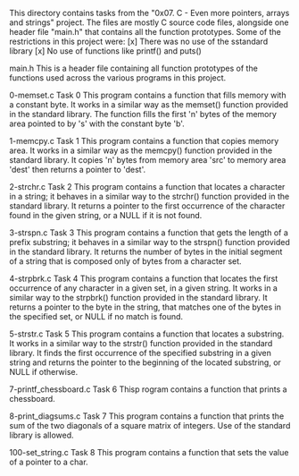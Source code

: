 This directory contains tasks from the "0x07. C - Even more pointers, arrays and strings" project.
The files are mostly C source code files, alongside one header file "main.h" that contains all the function prototypes.
Some of the restrictions in this project were:
[x] There was no use of the sstandard library
[x] No use of functions like printf() and puts()


main.h
This is a header file containing all function prototypes of the functions used across the various programs in this project.

0-memset.c
Task 0
This program contains a function that fills memory with a constant byte. It works in a similar way as the memset() function provided in the standard library.
The function fills the first 'n' bytes of the memory area pointed to by 's' with the constant byte 'b'.

1-memcpy.c
Task 1
This program contains a function that copies memory area. It works in a similar way as the memcpy() function provided in the standard library.
It copies 'n' bytes from memory area 'src' to memory area 'dest' then returns a pointer to 'dest'.

2-strchr.c
Task 2
This program contains a function that locates a character in a string; it behaves in a similar way to the strchr() function provided in the standard library.
It returns a pointer to the first occurrence of the character found in the given string, or a NULL if it is not found.

3-strspn.c
Task 3
This program contains a function that gets the length of a prefix substring; it behaves in a similar way to the strspn() function provided in the standard library.
It returns the number of bytes in the initial segment of a string that is composed only of bytes from a character set.

4-strpbrk.c
Task 4
This program contains a function that locates the first occurrence of any character in a given set, in a given string. It works in a similar way to the strpbrk() function provided in the standard library.
It returns a pointer to the byte in the string, that matches one of the bytes in the specified set, or NULL if no match is found.

5-strstr.c
Task 5
This program contains a function that locates a substring. It works in a similar way to the strstr() function provided in the standard library.
It finds the first occurrence of the specified substring in a given string and returns the pointer to the beginning of the located substring, or NULL if otherwise.

7-printf_chessboard.c
Task 6
Thisp rogram contains a function that prints a chessboard.

8-print_diagsums.c
Task 7
This program contains a function that prints the sum of the two diagonals of a square matrix of integers.
Use of the standard library is allowed.

100-set_string.c
Task 8
This program contains a function that sets the value of a pointer to a char.
